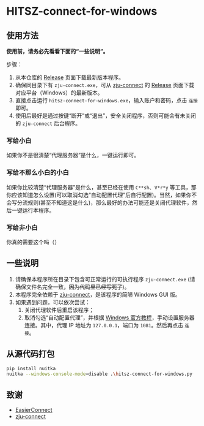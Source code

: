 # HITSZ-connect-for-windows

## 使用方法

**使用前，请务必先看看下面的“一些说明”。**

步骤：

1. 从本仓库的 [Release](https://github.com/Co-ding-Man/hitsz-connect-for-windows/releases) 页面下载最新版本程序。
2. 确保同目录下有 ``zju-connect.exe``，可从 [zju-connect](https://github.com/Mythologyli/zju-connect) 的 [Release](https://github.com/mythologyli/zju-connect/releases) 页面下载对应平台（Windows）的最新版本。
3. 直接点击运行 ``hitsz-connect-for-windows.exe``，输入账户和密码，点击 ``连接`` 即可。
4. 使用后最好是通过按键“断开”或“退出”，安全关闭程序，否则可能会有未关闭的 ``zju-connect`` 后台程序。

### 写给小白

如果你不是很清楚“代理服务器”是什么，一键运行即可。

### 写给不那么小白的小白

如果你比较清楚“代理服务器”是什么，甚至已经在使用 ``C**sh``、``V*r*y`` 等工具，那你应该知道怎么设置(可以取消勾选“自动配置代理”后自行配置)。当然，如果你不会写分流规则(甚至不知道这是什么)，那么最好的办法可能还是关闭代理软件，然后一键运行本程序。

### 写给非小白

你真的需要这个吗（）

## 一些说明

1. 请确保本程序所在目录下包含可正常运行的可执行程序 ``zju-connect.exe`` (请确保文件名完全一致，~~因为代码里已经写死了~~)。
2. 本程序完全依赖于 [zju-connect](https://github.com/Mythologyli/zju-connect)，是该程序的简陋 Windows GUI 版。
3. 如果遇到问题，可以依次尝试：
   1. 关闭代理软件后重启该程序；
   2. 取消勾选“自动配置代理”，并根据 [Windows 官方教程](https://prod.support.services.microsoft.com/zh-cn/windows/%E5%9C%A8-windows-%E4%B8%AD%E4%BD%BF%E7%94%A8%E4%BB%A3%E7%90%86%E6%9C%8D%E5%8A%A1%E5%99%A8-03096c53-0554-4ffe-b6ab-8b1deee8dae1)，手动设置服务器连接。其中，代理 IP 地址为 ``127.0.0.1``，端口为 ``1081``。然后再点击 ``连接``。

## 从源代码打包

```Bash
pip install nuitka
nuitka --windows-console-mode=disable .\hitsz-connect-for-windows.py
```

## 致谢

+ [EasierConnect](https://github.com/lyc8503/EasierConnect)
+ [zju-connect](https://github.com/Mythologyli/zju-connect)
